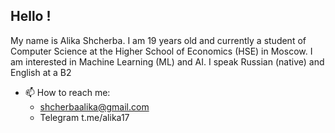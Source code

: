 ## Hello !
My name is Alika Shcherba. I am 19 years old and currently a student of Computer Science at the Higher School of Economics (HSE) in Moscow. I am interested in Machine Learning (ML) and AI. I speak Russian (native) and English at a B2

- 📫 How to reach me:
  - shcherbaalika@gmail.com
  - Telegram t.me/alika17


<!-- :snake: :computer: 🤖
**alikashcherba/alikashcherba** is a ✨ _special_ ✨ repository because its `README.md` (this file) appears on your GitHub profile.

Here are some ideas to get you started:

- 🔭 I’m currently working on ...
- 🌱 I’m currently learning ...
- 👯 I’m looking to collaborate on ...
- 🤔 I’m looking for help with ...
- 💬 Ask me about ...
- 📫 How to reach me: ...
- 😄 Pronouns: ...
- ⚡ Fun fact: ...
-->
